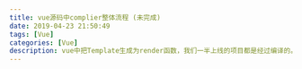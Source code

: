 ```yaml
---
title: vue源码中complier整体流程 (未完成)
date: 2019-04-23 21:50:49
tags: [Vue]
categories: [Vue]
description: vue中把Template生成为render函数，我们一半上线的项目都是经过编译的。
---
```

